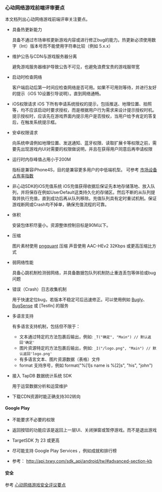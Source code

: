 ### 心动网络游戏前端评审要点

本文档列出心动网络游戏前端评审关注要点。

* 具备热更新能力

	具备不通过市场审核更新游戏内容或进行修正bug的能力。热更新必须使用数字（Int）版本号而不能使用字符串比较（例如 5.x.x）

* 维护公告与CDN与游戏服务器分离

	避免游戏服务器维护导致公告不可见，也避免浪费宝贵的游戏服带宽

* 启动时检查网络

	客户端启动后第一时间应检查网络是否可用。如果不可用则等待，并进行友好的提示（iOS 10设置引导说明）。直到网络通畅。

* iOS权限请求
	iOS 下所有申请系统授权的提示，包括推送、地理位置、拍照等，均不应该启动时要求授权，而是根据用户行为需求来设计提示授权时机。提示授权时，应该先在游戏界面内提示用户是否授权，当用户给予肯定的答复后，在触发系统提示框。

* 安卓权限请求

	向系统申请例如地理位置、发送通知、蓝牙权限、读取扩展卡等权限之前，需要先出现游戏内UI对需要的权限做说明，并且在获得用户同意后再申请权限

* 运行时内存峰值占用小于200M

	指标是兼容iPhone4S，目的是兼容更多用户的中低端机型。
	可参考 [市场设备占有率指数](http://www.umindex.com/devices/ios_models)

* 非心动SDK的iOS充值系统
	iOS充值获得收据后保证先本地存储落地、放入队列，并将保存在例如UserDefault这类持久化的存储区。然后不断的从队列提取并执行充值，直到成功后再从队列移除。充值队列具有定时重试机制。保证游戏断网或Crash均不掉单，确保充值流程的可靠。


* 体积

	安装包体积尽量小。资源整体控制目标是90M以下。

* 压缩

	图片素材使用 [pngquant](https://pngquant.org/) 压缩
	声音使用 AAC-HEv2 32Kbps 或更高压缩比方式

* 弱网络性能

	具备心跳机制检测弱网络，并具备数据包队列机制防止重连丢包等体验或bug问题

* 错误（Crash）日志收集机制

	用于快速定位bug，若版本不稳定可后迅速修正。可以使用例如 [Bugly](http://bugly.qq.com/)、[BugSense](http://bugsense.com/) 或 [TestIn] 的服务

* 多语言支持

	有多语言支持机制，包括但不限于：
	- 文本通过特定的方法包裹后输出，例如: `_T("确定", "Main") // 默认返回'确定' ` 
	- 图片资源特定的方法包裹后输出，例如: `_I("/logo.png", "Main") // 默认返回'logo.png' ` 
	- 有多语言文本、图片资源数据（表格）文件
	- format 支持序号，例如 format("%[1]s name is %[2]s", "his", "john")

* 接入 TapDB 数据统计系统 SDK	

	用于运营数据分析和运营维护
	
* 下载CDN资源时能正确支持302转向
	
	
#### Google Play

* 不能要求不必要的权限

* 返回按钮的功能应该是返回上一层UI、关闭弹窗或暂停游戏。而不是退出游戏

* TargetSDK 为 23 或更高

* 尽可能支持 Google Play Services ，例如成就和排行榜

* 参考： http://api.txwy.com/sdk_api/android/tw/#advanced-section-kb

#### 安全
参考 [心动网络游戏安全评议要点](security.md)
